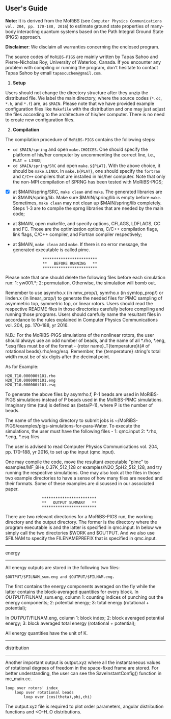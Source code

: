 ## User's Guide

**Note:** It is derived from the MoRiBS (see `Computer Physics Communications vol. 204, pp. 170-188, 2016`) to estimate ground state properties of many-body interacting quantum systems based on the Path Integral Ground State (PIGS) approach.

**Disclaimer**: We disclaim all warranties concerning the enclosed program.

The source codes of `MoRiBS-PIGS` are mainly written by Tapas Sahoo and Pierre-Nicholas Roy, University of Waterloo, Canada. If you encounter any problem with compiling or running the program, don't hesitate to contact Tapas Sahoo by email `tapascuchem@gmail.com`.

1. **Setup**

Users should not change the directory structure after they unzip the distributed file. We label the main directory, where the source codes (`*.cc`, `*.h`, and `*.f`) are, as `$MAIN`. Please note that we have provided example configuration files like `Makefile` with the distribution and one may just adjust the files according to the architecture of his/her computer. There is no need to create new configuration files. 

2. **Compilation** 

The compilation procedure of `MoRiBS-PIGS` contains the following steps:

 - `cd $MAIN/spring` and open `make.CHOICES`. One should specify the platform of his/her computer by uncommenting the correct line, i.e., `PLAT = LINUX`;
 - `cd $MAIN/spring/SRC` and open `make.${PLAT}`. With the above choice, it should be `make.LINUX`. In `make.${PLAT}`, one should specify the `fortran` and `C/C++` compilers that are installed in his/her computer. Note that only the non-MPI compilation of SPRNG has been tested with MoRiBS-PIGS;
 - [x] at $MAIN/spring/SRC, `make clean` and `make`. The generated libraries are in $MAIN/spring/lib. Make sure $MAIN/spring/lib is empty before `make`. Sometimes, `make clean` may not clean up $MAIN/spring/lib completely. Steps 1-3 are to compile the sprng libraries that are needed by the main code;
 - at $MAIN, open makefile, and specify options, CFLAGS, LDFLAGS, CC and FC. Those are the optimization options, C/C++ compilation flags, link flags, C/C++ compiler, and Fortran compiler respectively;
 - at $MAIN, `make clean` and `make`. If there is no error message, the generated executable is called pimc.


					************************
					**   BEFORE RUNNING   **
					************************

Please note that one should delete the following files before each simulation run:
	1: yw001.*;
	2: permutation,
Otherwise, the simulation will bomb out.

Remember to use asymrho.x (in nmv_prop/), symrho.x (in symtop_prop/) or linden.x (in linear_prop/) to generate the needed files for PIMC sampling of asymmetric top, symmetric top, or linear rotors. Users should read the respective README files in those directories carefully before compiling and running those programs. Users should carefully name the resultant files in accordance to the rules explained in Computer Physics Communications vol. 204, pp. 170–188, yr 2016.

N.B.: For the MoRiBS-PIGS simulations of the nonlinear rotors, the user should always use an odd number of beads, and the name of all *.rho, *.eng, *.esq files must be of the format - {rotor name}_T{temperature}t{# of rotational beads}.rho/eng/esq. Remember, the {temperature} string's total width must be of six digits after the decimal point.

As for Example:

	H2O_T10.000000t101.rho	
	H2O_T10.000000t101.eng
	H2O_T10.000000t101.esq

To generate the above files by asymrho.f, P-1 beads are used in MoRiBS-PIGS simulations instead of P beads used in the MoRiBS-PIMC simulations. Imaginary time (tau) is defined as (beta/P-1), where P is the number of beads.

The name of the working directory to submit jobs is ~/MoRiBS-PIGS/examples/pigs-simulations-for-para-Water. To execute the simulations, the user must have the following files -
	1: qmc.input
	2: *.rho, *.eng, *.esq files

The user is advised to read Computer Physics Communications vol. 204, pp. 170–188, yr 2016, to set up the input (qmc.input).

One may compile the code, move the resultant executable "pimc" to examples/MF_8He_0.37K_512_128 or examples/N2O_5pH2_512_128, and try running the respective simulations. One may also look at the files in those two example directories to have a sense of how many files are needed and their formats. Some of these examples are discussed in our associated paper.

					************************
					**   OUTPUT SUMMARY   **
					************************

There are two relevant directories for a MoRiBS-PIGS run, the working directory and the output directory. The former is the directory where the program executable is and the latter is specified in qmc.input. In below we simply call the two directories $WORK and $OUTPUT. And we also use $FILNAM to specify the FILENAMEPREFIX that is specified in qmc.input.

************
   energy
************
All energy outputs are stored in the following two files:

	$OUTPUT/$FILNAM_sum.eng and $OUTPUT/$FILNAM.eng.

The first contains the energy components averaged on the fly while the latter contains the block-averaged quantities for every block. In $OUTPUT/$FILNAM_sum.eng, column
	1: counting indices of punching out the energy components;
	2: potential energy;
	3: total energy (rotational + potential);

In $OUTPUT/$FILNAM.eng, column
	1: block index;
	2: block averaged potential energy;
	3: block averaged total energy (rotational + potential);

All energy quantities have the unit of K.

*******************
   distribution
*******************

Another important output is output.xyz where all the instantaneous values of rotational degrees of freedom in the space-fixed frame are stored. For better understanding, the user can see the SaveInstantConfig() function in mc_main.cc.

	loop over rotors' index
		loop over rotational beads
			loop over (cos(theta),phi,chi)

The output.xyz file is required to plot order parameters, angular distribution functions and <O-H..O distributions.
 

